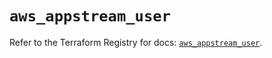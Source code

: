 # `aws_appstream_user`

Refer to the Terraform Registry for docs: [`aws_appstream_user`](https://registry.terraform.io/providers/hashicorp/aws/5.93.0/docs/resources/appstream_user).
